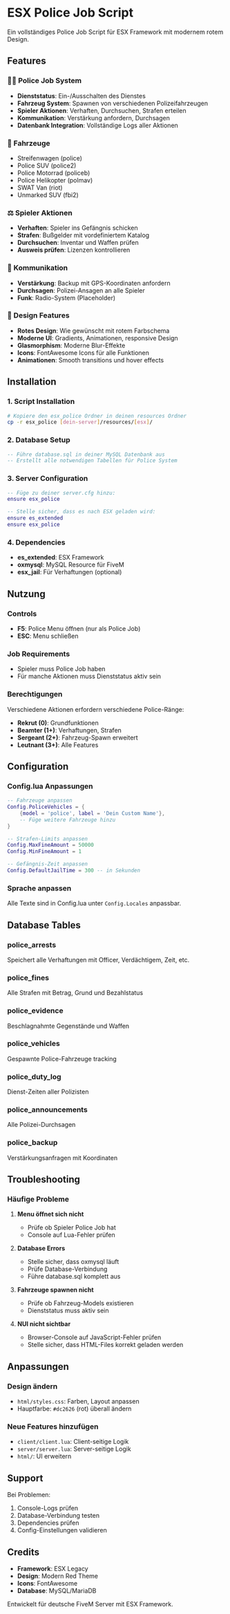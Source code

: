 # ESX Police Job Script

Ein vollständiges Police Job Script für ESX Framework mit modernem rotem Design.

## Features

### 👮‍♂️ Police Job System
- **Dienststatus**: Ein-/Ausschalten des Dienstes
- **Fahrzeug System**: Spawnen von verschiedenen Polizeifahrzeugen
- **Spieler Aktionen**: Verhaften, Durchsuchen, Strafen erteilen
- **Kommunikation**: Verstärkung anfordern, Durchsagen
- **Datenbank Integration**: Vollständige Logs aller Aktionen

### 🚗 Fahrzeuge
- Streifenwagen (police)
- Police SUV (police2) 
- Police Motorrad (policeb)
- Police Helikopter (polmav)
- SWAT Van (riot)
- Unmarked SUV (fbi2)

### ⚖️ Spieler Aktionen
- **Verhaften**: Spieler ins Gefängnis schicken
- **Strafen**: Bußgelder mit vordefiniertem Katalog
- **Durchsuchen**: Inventar und Waffen prüfen
- **Ausweis prüfen**: Lizenzen kontrollieren

### 📡 Kommunikation
- **Verstärkung**: Backup mit GPS-Koordinaten anfordern
- **Durchsagen**: Polizei-Ansagen an alle Spieler
- **Funk**: Radio-System (Placeholder)

### 🎨 Design Features
- **Rotes Design**: Wie gewünscht mit rotem Farbschema
- **Moderne UI**: Gradients, Animationen, responsive Design
- **Glasmorphism**: Moderne Blur-Effekte
- **Icons**: FontAwesome Icons für alle Funktionen
- **Animationen**: Smooth transitions und hover effects

## Installation

### 1. Script Installation
```bash
# Kopiere den esx_police Ordner in deinen resources Ordner
cp -r esx_police [dein-server]/resources/[esx]/
```

### 2. Database Setup
```sql
-- Führe database.sql in deiner MySQL Datenbank aus
-- Erstellt alle notwendigen Tabellen für Police System
```

### 3. Server Configuration
```lua
-- Füge zu deiner server.cfg hinzu:
ensure esx_police

-- Stelle sicher, dass es nach ESX geladen wird:
ensure es_extended
ensure esx_police
```

### 4. Dependencies
- **es_extended**: ESX Framework
- **oxmysql**: MySQL Resource für FiveM
- **esx_jail**: Für Verhaftungen (optional)

## Nutzung

### Controls
- **F5**: Police Menu öffnen (nur als Police Job)
- **ESC**: Menu schließen

### Job Requirements
- Spieler muss Police Job haben
- Für manche Aktionen muss Dienststatus aktiv sein

### Berechtigungen
Verschiedene Aktionen erfordern verschiedene Police-Ränge:
- **Rekrut (0)**: Grundfunktionen
- **Beamter (1+)**: Verhaftungen, Strafen
- **Sergeant (2+)**: Fahrzeug-Spawn erweitert
- **Leutnant (3+)**: Alle Features

## Configuration

### Config.lua Anpassungen
```lua
-- Fahrzeuge anpassen
Config.PoliceVehicles = {
    {model = 'police', label = 'Dein Custom Name'},
    -- Füge weitere Fahrzeuge hinzu
}

-- Strafen-Limits anpassen
Config.MaxFineAmount = 50000
Config.MinFineAmount = 1

-- Gefängnis-Zeit anpassen
Config.DefaultJailTime = 300 -- in Sekunden
```

### Sprache anpassen
Alle Texte sind in Config.lua unter `Config.Locales` anpassbar.

## Database Tables

### police_arrests
Speichert alle Verhaftungen mit Officer, Verdächtigem, Zeit, etc.

### police_fines
Alle Strafen mit Betrag, Grund und Bezahlstatus

### police_evidence
Beschlagnahmte Gegenstände und Waffen

### police_vehicles
Gespawnte Police-Fahrzeuge tracking

### police_duty_log
Dienst-Zeiten aller Polizisten

### police_announcements
Alle Polizei-Durchsagen

### police_backup
Verstärkungsanfragen mit Koordinaten

## Troubleshooting

### Häufige Probleme

1. **Menu öffnet sich nicht**
   - Prüfe ob Spieler Police Job hat
   - Console auf Lua-Fehler prüfen

2. **Database Errors**
   - Stelle sicher, dass oxmysql läuft
   - Prüfe Database-Verbindung
   - Führe database.sql komplett aus

3. **Fahrzeuge spawnen nicht**
   - Prüfe ob Fahrzeug-Models existieren
   - Dienststatus muss aktiv sein

4. **NUI nicht sichtbar**
   - Browser-Console auf JavaScript-Fehler prüfen
   - Stelle sicher, dass HTML-Files korrekt geladen werden

## Anpassungen

### Design ändern
- `html/styles.css`: Farben, Layout anpassen
- Hauptfarbe: `#dc2626` (rot) überall ändern

### Neue Features hinzufügen
- `client/client.lua`: Client-seitige Logik
- `server/server.lua`: Server-seitige Logik
- `html/`: UI erweitern

## Support

Bei Problemen:
1. Console-Logs prüfen
2. Database-Verbindung testen
3. Dependencies prüfen
4. Config-Einstellungen validieren

## Credits

- **Framework**: ESX Legacy
- **Design**: Modern Red Theme
- **Icons**: FontAwesome
- **Database**: MySQL/MariaDB

Entwickelt für deutsche FiveM Server mit ESX Framework.